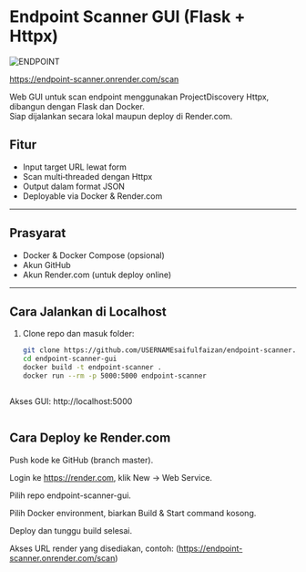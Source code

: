 # Endpoint Scanner GUI (Flask + Httpx)
![ENDPOINT](https://github.com/user-attachments/assets/15a704cd-2511-4886-9e4a-92d0220bfe07)

https://endpoint-scanner.onrender.com/scan

Web GUI untuk scan endpoint menggunakan ProjectDiscovery Httpx, dibangun dengan Flask dan Docker.  
Siap dijalankan secara lokal maupun deploy di Render.com.

## Fitur
- Input target URL lewat form
- Scan multi‐threaded dengan Httpx
- Output dalam format JSON
- Deployable via Docker & Render.com

---

## Prasyarat
- Docker & Docker Compose (opsional)
- Akun GitHub
- Akun Render.com (untuk deploy online)

---

## Cara Jalankan di Localhost

1. Clone repo dan masuk folder:
   ```bash
   git clone https://github.com/USERNAMEsaifulfaizan/endpoint-scanner.git
   cd endpoint-scanner-gui
   docker build -t endpoint-scanner .
   docker run --rm -p 5000:5000 endpoint-scanner
  ```
 ```
Akses GUI: http://localhost:5000
 
 ```
 ```
## Cara Deploy ke Render.com
Push kode ke GitHub (branch master).

Login ke https://render.com, klik New → Web Service.

Pilih repo endpoint-scanner-gui.

Pilih Docker environment, biarkan Build & Start command kosong.

Deploy dan tunggu build selesai.

Akses URL render yang disediakan, contoh:
(https://endpoint-scanner.onrender.com/scan)
